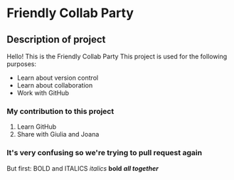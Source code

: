 # Friendly Collab Party
## Description of project

Hello! This is the Friendly Collab Party 
This project is used for the following purposes: 

- Learn about version control 
- Learn about collaboration
- Work with GitHub

### My contribution to this project
1. Learn GitHub
2. Share with Giulia and Joana

### It's very confusing so we're trying to pull request again
But first: BOLD and ITALICS
*italics*
**bold**
***all together***

